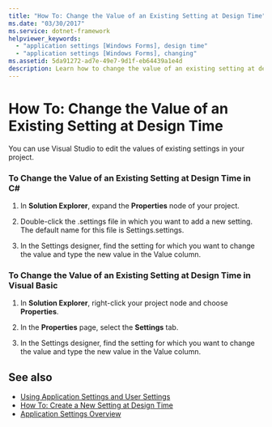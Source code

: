 ```yaml
---
title: "How To: Change the Value of an Existing Setting at Design Time"
ms.date: "03/30/2017"
ms.service: dotnet-framework
helpviewer_keywords:
  - "application settings [Windows Forms], design time"
  - "application settings [Windows Forms], changing"
ms.assetid: 5da91272-ad7e-49e7-9d1f-eb64439a1e4d
description: Learn how to change the value of an existing setting at design time with Visual Studio in C# and in Visual Basic.
---
```

# How To: Change the Value of an Existing Setting at Design Time

You can use Visual Studio to edit the values of existing settings in your project.

### To Change the Value of an Existing Setting at Design Time in C\#

1. In **Solution Explorer**, expand the **Properties** node of your project.

2. Double-click the .settings file in which you want to add a new setting. The default name for this file is Settings.settings.

3. In the Settings designer, find the setting for which you want to change the value and type the new value in the Value column.

### To Change the Value of an Existing Setting at Design Time in Visual Basic

1. In **Solution Explorer**, right-click your project node and choose **Properties**.

2. In the **Properties** page, select the **Settings** tab.

3. In the Settings designer, find the setting for which you want to change the value and type the new value in the Value column.

## See also

- [Using Application Settings and User Settings](using-application-settings-and-user-settings.md)
- [How To: Create a New Setting at Design Time](how-to-create-a-new-setting-at-design-time.md)
- [Application Settings Overview](application-settings-overview.md)
